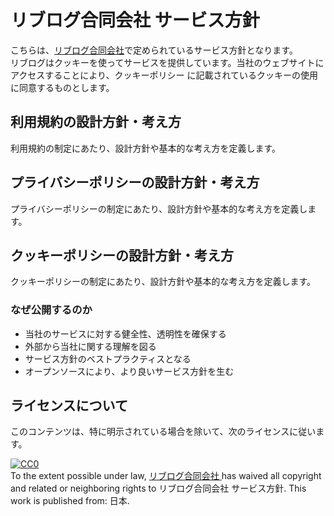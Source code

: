 # リブログ合同会社 サービス方針
こちらは、[リブログ合同会社](https://livlog.jp)で定められているサービス方針となります。<br>
リブログはクッキーを使ってサービスを提供しています。当社のウェブサイトにアクセスすることにより、クッキーポリシー に記載されているクッキーの使用に同意するものとします。

## 利用規約の設計方針・考え方

利用規約の制定にあたり、設計方針や基本的な考え方を定義します。

## プライバシーポリシーの設計方針・考え方

プライバシーポリシーの制定にあたり、設計方針や基本的な考え方を定義します。

## クッキーポリシーの設計方針・考え方

クッキーポリシーの制定にあたり、設計方針や基本的な考え方を定義します。

### なぜ公開するのか

* 当社のサービスに対する健全性、透明性を確保する
* 外部から当社に関する理解を図る
* サービス方針のベストプラクティスとなる
* オープンソースにより、より良いサービス方針を生む


## ライセンスについて

このコンテンツは、特に明示されている場合を除いて、次のライセンスに従います。

<p xmlns:dct="http://purl.org/dc/terms/" xmlns:vcard="http://www.w3.org/2001/vcard-rdf/3.0#">
  <a rel="license"
     href="http://creativecommons.org/publicdomain/zero/1.0/">
    <img src="http://i.creativecommons.org/p/zero/1.0/88x31.png" style="border-style: none;" alt="CC0" />
  </a>
  <br />
  To the extent possible under law,
  <a rel="dct:publisher" href="https://livlog.jp/">
    <span property="dct:title">リブログ合同会社</span>
  </a>
  has waived all copyright and related or neighboring rights to
  <span property="dct:title">リブログ合同会社 サービス方針</span>.
  This work is published from:
  <span property="vcard:Country" datatype="dct:ISO3166" content="JP" about="http://translimit.co.jp/">日本</span>.
</p>
